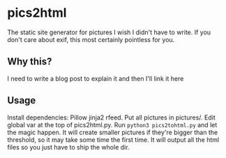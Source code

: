 # pics2html

The static site generator for pictures I wish I didn't have to write. If you
don't care about exif, this most certainly pointless for you.

## Why this?

I need to write a blog post to explain it and then I'll link it here

## Usage

Install dependencies: Pillow jinja2 rfeed.
Put all pictures in pictures/.
Edit global var at the top of pics2html.py.
Run `python3 pics2tohtml.py` and let the magic happen.
It will create smaller pictures if they're bigger than the threshold, so it may
take some time the first time.
It will output all the html files so you just have to ship the whole dir.
